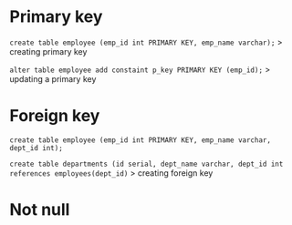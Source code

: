 # Primary key

` create table employee (emp_id int PRIMARY KEY, emp_name varchar); ` > creating primary key


` alter table employee add constaint p_key PRIMARY KEY (emp_id); ` > updating a primary key



# Foreign key

` create table employee (emp_id int PRIMARY KEY, emp_name varchar, dept_id int); `

` create table departments (id serial, dept_name varchar, dept_id int references employees(dept_id) ` > creating foreign key




# Not null
